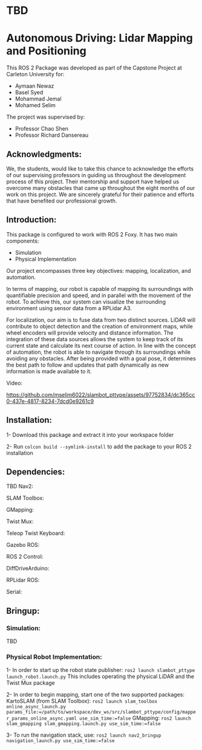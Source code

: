 # TBD
# Autonomous Driving: Lidar Mapping and Positioning

This ROS 2 Package was developed as part of the Capstone Project at Carleton University for:
- Aymaan Newaz
- Basel Syed
- Mohammad Jemal
- Mohamed Selim

The project was supervised by:
- Professor Chao Shen
- Professor Richard Dansereau

## Acknowledgments:
We, the students, would like to take this chance to acknowledge the efforts of our supervising professors in guiding us throughout the development process of this project. Their mentorship and support have helped us overcome many obstacles that came up throughout the eight months of our work on this project. We are sincerely grateful for their patience and efforts that have benefited our professional growth. 

## Introduction:
This package is configured to work with ROS 2 Foxy.
It has two main components:
- Simulation
- Physical Implementation

Our project encompasses three key objectives: mapping, localization, and automation. 

In terms of mapping, our robot is capable of mapping its surroundings with quantifiable precision and speed, and in parallel with the movement of the robot. To achieve this, our system can visualize the surrounding environment using sensor data from a RPLidar A3.

For localization, our aim is to fuse data from two distinct sources. LiDAR will contribute to object detection and the creation of environment maps, while wheel encoders will provide velocity and distance information. The integration of these data sources allows the system to keep track of its current state and calculate its next course of action.
In line with the concept of automation, the robot is able to navigate through its surroundings while avoiding any obstacles. After being provided with a goal pose, it determines the best path to follow and updates that path dynamically as new information is made available to it. 

Video:


https://github.com/mselim6022/slambot_pttype/assets/97752834/dc365cc0-437e-4817-8234-7dcd0e9261c9


## Installation:
1- Download this package and extract it into your workspace folder

2- Run ``` colcon build --symlink-install ``` to add the package to your ROS 2 installation

## Dependencies:
TBD
Nav2:

SLAM Toolbox:

GMapping:

Twist Mux:

Teleop Twist Keyboard:

Gazebo ROS:

ROS 2 Control:

DiffDriveArduino:

RPLidar ROS:

Serial:


## Bringup:
### Simulation:
TBD
### Physical Robot Implementation:

1- In order to start up the robot state publisher:
``` ros2 launch slambot_pttype launch_robot.launch.py ```
This includes operating the physical LiDAR and the Twist Mux package

2- In order to begin mapping, start one of the two supported packages:
KartoSLAM (from SLAM Toolbox):
``` ros2 launch slam_toolbox online_async_launch.py params_file:=/path/to/workspace/dev_ws/src/slambot_pttype/config/mapper_params_online_async.yaml use_sim_time:=false ```
GMapping:
``` ros2 launch slam_gmapping slam_gmapping.launch.py use_sim_time:=false ```

3- To run the navigation stack, use:
``` ros2 launch nav2_bringup navigation_launch.py use_sim_time:=false ```
